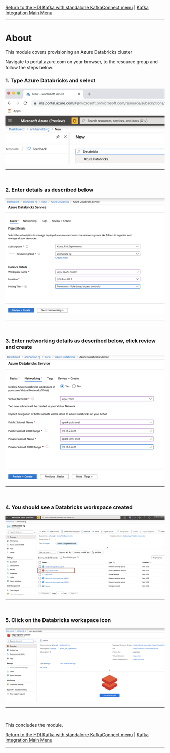 

[Return to the HDI Kafka with standalone KafkaConnect menu](README.md) | [Kafka Integration Main Menu](../README.md) <hr>

# About

This module covers provisioning an Azure Databricks cluster<br>

Navigate to portal.azure.com on your browser, to the resource group and follow the steps below:<br>

### 1. Type Azure Databricks and select
![CreateStorage01](images/04-databricks-01.png)
<br>
<hr>
<br>

### 2. Enter details as described below
![CreateStorage02](images/04-databricks-02.png)
<br>
<hr>
<br>

### 3. Enter networking details as described below, click review and create
![CreateStorage03](images/04-databricks-03.png)
<br>
<hr>
<br>


### 4. You should see a Databricks workspace created
![CreateStorage05](images/04-databricks-04.png)
<br>
<hr>
<br>

### 5. Click on the Databricks workspace icon
![CreateStorage06](images/04-databricks-05.png)
<br>
<hr>
<br>


This concludes the module.<br>

[Return to the HDI Kafka with standalone KafkaConnect menu](README.md) | [Kafka Integration Main Menu](../README.md) <hr>
